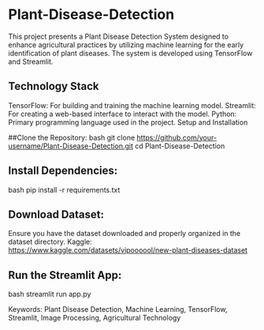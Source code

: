 # Plant-Disease-Detection
This project presents a Plant Disease Detection System designed to enhance agricultural practices by  utilizing machine learning for the early identification of plant diseases. The system is developed using  TensorFlow and Streamlit.

## Technology Stack
TensorFlow: For building and training the machine learning model.
Streamlit: For creating a web-based interface to interact with the model.
Python: Primary programming language used in the project.
Setup and Installation


##Clone the Repository:
bash
git clone https://github.com/your-username/Plant-Disease-Detection.git
cd Plant-Disease-Detection

## Install Dependencies:
bash
pip install -r requirements.txt

## Download Dataset:
Ensure you have the dataset downloaded and properly organized in the dataset directory.
Kaggle: https://www.kaggle.com/datasets/vipoooool/new-plant-diseases-dataset

## Run the Streamlit App:
bash
streamlit run app.py



Keywords: Plant Disease Detection, Machine Learning, TensorFlow, Streamlit, Image Processing, 
Agricultural Technology
